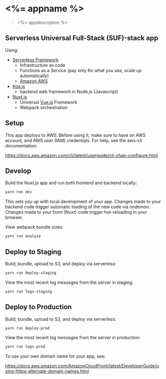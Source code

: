 # <%= appname %>

> <%= appdescription %>

## Serverless Universal Full-Stack (SUF)-stack app

Using:

- [Serverless Framework](https://serverless.com/framework/docs/providers/aws/guide/intro/)
  * Infrastructure as code
  * Functions as a Service (pay only for what you use, scale up automatically)
  * [Amazon AWS](https://aws.amazon.com/)
- [Koa.js](https://koajs.com/)
  * backend web framework in Node.js (Javascript)
- [Nuxt.js](https://nuxtjs.org/)
  * Universal [Vue.js](https://vuejs.org/) Framework
  * Webpack orchestration

## Setup

This app deploys to AWS.  Before using it, make sure to have an AWS account,
and AWS user (IAM) credentials.  For help, see the aws-cli documentation:

https://docs.aws.amazon.com/cli/latest/userguide/cli-chap-configure.html


## Develop

Build the Nuxt.js app and run both frontend and backend locally:

```bash
yarn run dev
```

This sets you up with local development of your app.  Changes made to your backend code
trigger automatic loading of the new code via nodemon.  Changes made to your front (Nuxt) code
trigger hot-reloading in your browser.

View webpack bundle sizes:

```bash
yarn run analyze
```

## Deploy to Staging

Build, bundle, upload to S3, and deploy via serverless:

```bash
yarn run deploy-staging
```

View the most recent log messages from the server in staging:

```bash
yarn run logs-staging
```

## Deploy to Production

Build, bundle, upload to S3, and deploy via serverless:

```bash
yarn run deploy-prod
```

View the most recent log messages from the server in production:

```bash
yarn run logs-prod
```

To use your own domain name for your app, see:

https://docs.aws.amazon.com/AmazonCloudFront/latest/DeveloperGuide/using-https-alternate-domain-names.html

